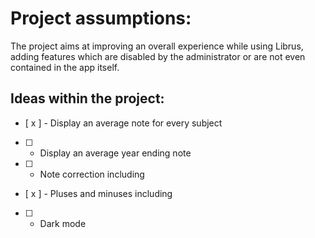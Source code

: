 # Project assumptions:

The project aims at improving an overall experience while using Librus, adding features which are disabled by the administrator or are not even contained in the app itself.

## Ideas within the project:

- [ x ] - Display an average note for every subject
- [ ] - Display an average year ending note
- [ ] - Note correction including
- [ x ] - Pluses and minuses including
- [ ] - Dark mode
